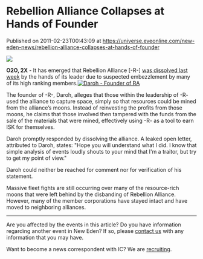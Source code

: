 # Rebellion Alliance Collapses at Hands of Founder
Published on 2011-02-23T00:43:09 at https://universe.eveonline.com/new-eden-news/rebellion-alliance-collapses-at-hands-of-founder

![](http://www.eve-ic.net/media/assets/icarticlebanner.png)  
  
 **O2O, 2X** \- It has emerged that Rebellion Alliance [-R-] [was dissolved last week](http://www.eveonline.com/news.asp?a=single&nid=4397&tid=7) by the hands of its leader due to suspected embezzlement by many of its high ranking members.[![Daroh - Founder of RA](http://www.eve-ic.net/media/articles/4406/imagethumb.png)](http://www.eve-ic.net/media/igbd/igbd.php?faction=ic&url=http://www.eve-ic.net/media/articles/4406/image.png)​  
  
The founder of -R-, Daroh, alleges that those within the leadership of -R- used the alliance to capture space, simply so that resources could be mined from the alliance’s moons. Instead of reinvesting the profits from those moons, he claims that those involved then tampered with the funds from the sale of the materials that were mined, effectively using -R- as a tool to earn ISK for themselves.  
  
Daroh promptly responded by dissolving the alliance. A leaked open letter, attributed to Daroh, states: "Hope you will understand what I did. I know that simple analysis of events loudly shouts to your mind that I'm a traitor, but try to get my point of view."  
  
Daroh could neither be reached for comment nor for verification of his statement.  
  
Massive fleet fights are still occurring over many of the resource-rich moons that were left behind by the disbanding of Rebellion Alliance. However, many of the member corporations have stayed intact and have moved to neighboring alliances.

* * *

Are you affected by the events in this article? Do you have information regarding another event in New Eden? If so, please [contact us](http://www.eveonline.com/news.asp?a=submitrp) with any information that you may have.  
  
Want to become a news correspondent with IC? We are [recruiting](http://www.eveonline.com/isd.asp).
